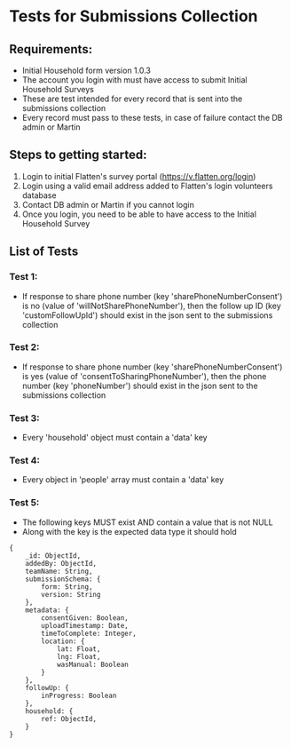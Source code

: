 # Tests for Submissions Collection

## Requirements:
- Initial Household form version 1.0.3
- The account you login with must have access to submit Initial Household Surveys
- These are test intended for every record that is sent into the submissions collection
- Every record must pass to these tests, in case of failure contact the DB admin or Martin

## Steps to getting started:
1. Login to initial Flatten's survey portal (https://v.flatten.org/login)
2. Login using a valid email address added to Flatten's login volunteers database
3. Contact DB admin or Martin if you cannot login
4. Once you login, you need to be able to have access to the Initial Household Survey

## List of Tests

### Test 1:
- If response to share phone number (key 'sharePhoneNumberConsent') is no (value of 'willNotSharePhoneNumber'), then the follow up ID (key 'customFollowUpId') should exist in the json sent to the submissions collection

### Test 2:
- If response to share phone number (key 'sharePhoneNumberConsent') is yes (value of 'consentToSharingPhoneNumber'), then the phone number (key 'phoneNumber') should exist in the json sent to the submissions collection

### Test 3:
- Every 'household' object must contain a 'data' key

### Test 4:
- Every object in 'people' array must contain a 'data' key

### Test 5:
- The following keys MUST exist AND contain a value that is not NULL
- Along with the key is the expected data type it should hold

```
{
    _id: ObjectId,
    addedBy: ObjectId,
    teamName: String,
    submissionSchema: {
        form: String,
        version: String
    },
    metadata: {
        consentGiven: Boolean,
        uploadTimestamp: Date,
        timeToComplete: Integer,
        location: {
            lat: Float,
            lng: Float,
            wasManual: Boolean
        }
    },
    followUp: {
        inProgress: Boolean
    },
    household: {
        ref: ObjectId,
    }
}
```
